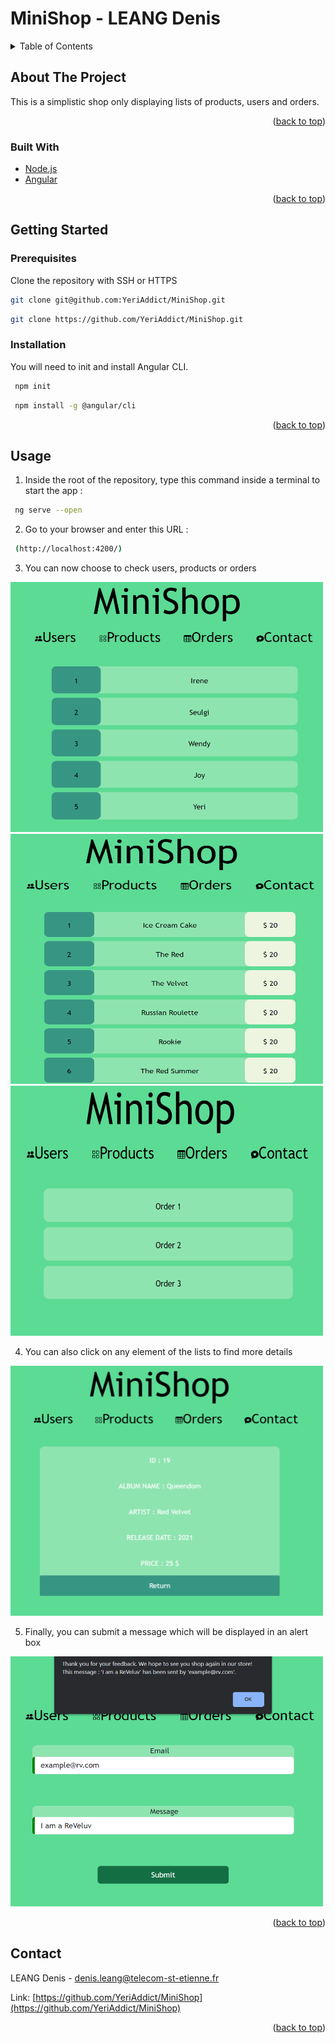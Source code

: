 # MiniShop - LEANG Denis

</div>

<!-- TABLE OF CONTENTS -->
<details>
  <summary>Table of Contents</summary>
  <ol>
    <li>
      <a href="#about-the-project">About The Project</a>
      <ul>
        <li><a href="#built-with">Built With</a></li>
      </ul>
    </li>
    <li>
      <a href="#getting-started">Getting Started</a>
      <ul>
        <li><a href="#prerequisites">Prerequisites</a></li>
        <li><a href="#installation">Installation</a></li>
      </ul>
    </li>
    <li><a href="#usage">Usage</a></li>
    <li><a href="#contact">Contact</a></li>
  </ol>
</details>

<!-- ABOUT THE PROJECT -->
## About The Project

This is a simplistic shop only displaying lists of products, users and orders.

<p align="right">(<a href="#top">back to top</a>)</p>

### Built With

* [Node.js](https://nodejs.org/en/)
* [Angular](https://angular.io/)

<p align="right">(<a href="#top">back to top</a>)</p>

<!-- GETTING STARTED -->
## Getting Started

### Prerequisites

Clone the repository with SSH or HTTPS
   ```sh
   git clone git@github.com:YeriAddict/MiniShop.git
   ```
   ```sh
   git clone https://github.com/YeriAddict/MiniShop.git
   ```

### Installation

You will need to init and install Angular CLI.
 ```sh
  npm init 
  ```
 
 ```sh
  npm install -g @angular/cli 
  ```

<p align="right">(<a href="#top">back to top</a>)</p>

<!-- USAGE EXAMPLES -->
## Usage

1. Inside the root of the repository, type this command inside a terminal to start the app :
 ```sh
  ng serve --open
  ```

2. Go to your browser and enter this URL :
 ```sh
  (http://localhost:4200/)
  ```

3. You can now choose to check users, products or orders

<img src="images/shop_one.png" alt="Logo" width="500" height="400">

<img src="images/shop_two.png" alt="Logo" width="500" height="400">

<img src="images/shop_three.png" alt="Logo" width="500" height="400">

4. You can also click on any element of the lists to find more details

<img src="images/shop_four.png" alt="Logo" width="500" height="400">

5. Finally, you can submit a message which will be displayed in an alert box 

<img src="images/shop_five.png" alt="Logo" width="500" height="400">

<p align="right">(<a href="#top">back to top</a>)</p>

<!-- CONTACT -->
## Contact

LEANG Denis - denis.leang@telecom-st-etienne.fr 

Link: [https://github.com/YeriAddict/MiniShop](https://github.com/YeriAddict/MiniShop)

<p align="right">(<a href="#top">back to top</a>)</p>
